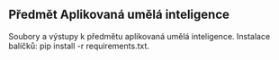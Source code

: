## Předmět Aplikovaná umělá inteligence

Soubory a výstupy k předmětu aplikovaná umělá inteligence. Instalace balíčků: pip install -r requirements.txt.
